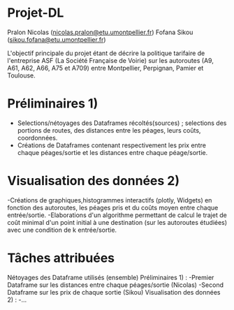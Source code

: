 # Projet-DL 
Pralon Nicolas (nicolas.pralon@etu.umontpellier.fr)
Fofana Sikou (sikou.fofana@etu.umontpellier.fr)

L'objectif principale du projet étant de décrire la politique tarifaire de l'entreprise ASF (La Société Française de Voirie) sur les autoroutes (A9, A61, A62, A66, A75 et A709)
entre Montpellier, Perpignan, Pamier et Toulouse. 
# Préliminaires 1)
- Selections/nétoyages des Dataframes récoltés(sources) ; selections des portions de routes, des distances entre les péages, leurs coûts, coordonnées.
- Créations de Dataframes contenant respectivement les prix entre chaque péages/sortie et les distances entre chaque péage/sortie.
# Visualisation des données 2)
-Créations de graphiques,histogrammes interactifs (plotly, Widgets) en fonction des autoroutes, les péages pris et du coûts moyen entre chaque entrée/sortie.
-Elaborations d'un algorithme permettant de calcul le trajet de coût minimal d'un point initial à une destination (sur les autoroutes étudiées) avec une condition de k entrée/sortie.
# Tâches attribuées 
Nétoyages des Dataframe utilisés (ensemble)
Préliminaires 1) :
-Premier Dataframe sur les distances entre chaque péages/sortie (Nicolas)
-Second Dataframe sur les prix de chaque sortie (Sikou)
Visualisation des données 2) :
-...
